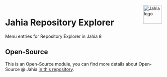 <!--
    Template for Readmes, see alternatives/examples here: https://github.com/matiassingers/awesome-readme
-->
<a href="https://www.jahia.com/">
    <img src="https://www.jahia.com/modules/jahiacom-templates/images/jahia-3x.png" alt="Jahia logo" title="Jahia" align="right" height="60" />
</a>

<!--
    Project name can either be the full length project name (if there is one) or just the repo name. For example: Digital Experience Manager.
-->

Jahia Repository Explorer
======================

Menu entries for Repository Explorer in Jahia 8

## Open-Source

This is an Open-Source module, you can find more details about Open-Source @ Jahia [in this repository](https://github.com/Jahia/open-source).
